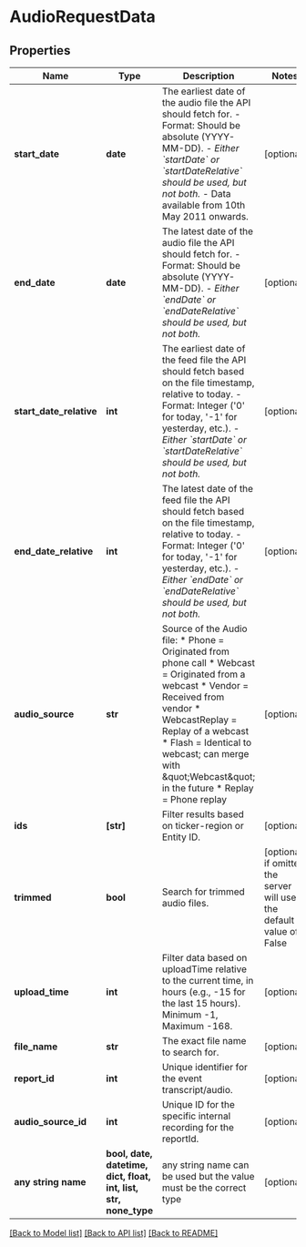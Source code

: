 # AudioRequestData


## Properties
Name | Type | Description | Notes
------------ | ------------- | ------------- | -------------
**start_date** | **date** | The earliest date of the audio file the API should fetch for. - Format: Should be absolute (YYYY-MM-DD). - *Either &#x60;startDate&#x60; or &#x60;startDateRelative&#x60; should be used, but not both.* - Data available from 10th May 2011 onwards.  | [optional] 
**end_date** | **date** | The latest date of the audio file the API should fetch for. - Format: Should be absolute (YYYY-MM-DD). - *Either &#x60;endDate&#x60; or &#x60;endDateRelative&#x60; should be used, but not both.*  | [optional] 
**start_date_relative** | **int** | The earliest date of the feed file the API should fetch based on the file timestamp, relative to today. - Format: Integer (&#39;0&#39; for today, &#39;-1&#39; for yesterday, etc.). - *Either &#x60;startDate&#x60; or &#x60;startDateRelative&#x60; should be used, but not both.*  | [optional] 
**end_date_relative** | **int** | The latest date of the feed file the API should fetch based on the file timestamp, relative to today. - Format: Integer (&#39;0&#39; for today, &#39;-1&#39; for yesterday, etc.). - *Either &#x60;endDate&#x60; or &#x60;endDateRelative&#x60; should be used, but not both.*  | [optional] 
**audio_source** | **str** | Source of the Audio file: * Phone &#x3D; Originated from phone call * Webcast &#x3D; Originated from a webcast * Vendor &#x3D; Received from vendor * WebcastReplay &#x3D; Replay of a webcast * Flash &#x3D; Identical to webcast; can merge with \&quot;Webcast\&quot; in the future * Replay &#x3D; Phone replay           | [optional] 
**ids** | **[str]** | Filter results based on ticker-region or Entity ID. | [optional] 
**trimmed** | **bool** | Search for trimmed audio files. | [optional]  if omitted the server will use the default value of False
**upload_time** | **int** | Filter data based on uploadTime relative to the current time, in hours (e.g., -15 for the last 15 hours). Minimum -1, Maximum -168.  | [optional] 
**file_name** | **str** | The exact file name to search for. | [optional] 
**report_id** | **int** | Unique identifier for the event transcript/audio. | [optional] 
**audio_source_id** | **int** | Unique ID for the specific internal recording for the reportId. | [optional] 
**any string name** | **bool, date, datetime, dict, float, int, list, str, none_type** | any string name can be used but the value must be the correct type | [optional]

[[Back to Model list]](../README.md#documentation-for-models) [[Back to API list]](../README.md#documentation-for-api-endpoints) [[Back to README]](../README.md)


